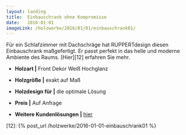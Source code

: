 ```yaml
---
layout: landing
title:  Einbauschrank ohne Kompromisse
date:   2016-01-01
imageLink: /holzwerke/2016/01/01/einbauschrank01/
---
```


Für ein Schlafzimmer mit Dachschräge hat RUPPERTdesign diesen Einbauschrank maßgefertigt. 
Er passt perfekt in das helle und moderne Ambiente des Raums.
[Hier][12] erfahren Sie mehr.

* **Holzart \|** Front Dekor Weiß Hochglanz
* **Holzgröße \|** exakt auf Maß
* **Holzdesign für \|** die optimale Lösung
* **Preis \|** Auf Anfrage

* **Weitere Kundenlösungen \|** <a href="{{ site.baseurl }}/holzwerke">hier</a>



[12]: {% post_url /holzwerke/2016-01-01-einbauschrank01 %}
